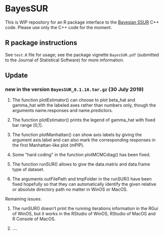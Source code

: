 # BayesSUR

This is WIP repository for an R package interface to the [Bayesian SSUR](github.com/mbant/Bayesian_SSUR) C++ code.
Please use only the C++ code for the moment.

## R package instructions
See `test.R` file for usage; see the package vignette `BayesSUR.pdf` (submitted to the Journal of Statistical Software) for more information.

## Update
### new in the version `BayesSUR_0.1.16.tar.gz` (30 July 2019)

1) The function plotEstimator() can choose to plot beta_hat and gamma_hat with the labeled axes rather than numbers only, though the arguments name.responses and name.predictors.

2) The function plotEstimator() prints the legend of gamma_hat with fixed bar range [0,1].

3) The function plotManhattan() can show axis labels by giving the argument axis.label and can also mark the corresponding responses in the first Manhattan-like plot (mPIP).

4) Some "hard coding" in the function plotMCMCdiag() has been fixed.

5) The function runSUR() allows to give the data.matrix and data.frame type of dataset.

6) The arguments outFilePath and tmpFolder in the runSUR() have been fixed hopefully so that they can automatically identify the given relative or absolute directory path no matter in WinOS or MacOS.


Remaining issues:

1) The runSUR() doesn’t print the running iterations information in the RGui of WinOS, but it works in the RStudio of WinOS, RStudio of MacOS and R Console of MacOS.

2) ….
